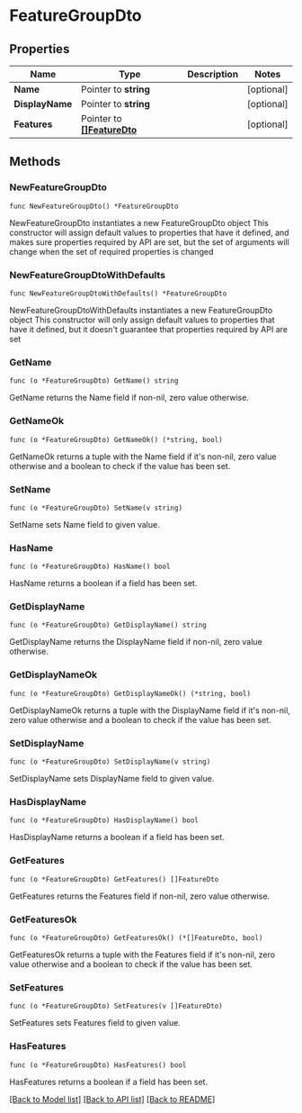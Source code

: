 # FeatureGroupDto

## Properties

Name | Type | Description | Notes
------------ | ------------- | ------------- | -------------
**Name** | Pointer to **string** |  | [optional] 
**DisplayName** | Pointer to **string** |  | [optional] 
**Features** | Pointer to [**[]FeatureDto**](FeatureDto.md) |  | [optional] 

## Methods

### NewFeatureGroupDto

`func NewFeatureGroupDto() *FeatureGroupDto`

NewFeatureGroupDto instantiates a new FeatureGroupDto object
This constructor will assign default values to properties that have it defined,
and makes sure properties required by API are set, but the set of arguments
will change when the set of required properties is changed

### NewFeatureGroupDtoWithDefaults

`func NewFeatureGroupDtoWithDefaults() *FeatureGroupDto`

NewFeatureGroupDtoWithDefaults instantiates a new FeatureGroupDto object
This constructor will only assign default values to properties that have it defined,
but it doesn't guarantee that properties required by API are set

### GetName

`func (o *FeatureGroupDto) GetName() string`

GetName returns the Name field if non-nil, zero value otherwise.

### GetNameOk

`func (o *FeatureGroupDto) GetNameOk() (*string, bool)`

GetNameOk returns a tuple with the Name field if it's non-nil, zero value otherwise
and a boolean to check if the value has been set.

### SetName

`func (o *FeatureGroupDto) SetName(v string)`

SetName sets Name field to given value.

### HasName

`func (o *FeatureGroupDto) HasName() bool`

HasName returns a boolean if a field has been set.

### GetDisplayName

`func (o *FeatureGroupDto) GetDisplayName() string`

GetDisplayName returns the DisplayName field if non-nil, zero value otherwise.

### GetDisplayNameOk

`func (o *FeatureGroupDto) GetDisplayNameOk() (*string, bool)`

GetDisplayNameOk returns a tuple with the DisplayName field if it's non-nil, zero value otherwise
and a boolean to check if the value has been set.

### SetDisplayName

`func (o *FeatureGroupDto) SetDisplayName(v string)`

SetDisplayName sets DisplayName field to given value.

### HasDisplayName

`func (o *FeatureGroupDto) HasDisplayName() bool`

HasDisplayName returns a boolean if a field has been set.

### GetFeatures

`func (o *FeatureGroupDto) GetFeatures() []FeatureDto`

GetFeatures returns the Features field if non-nil, zero value otherwise.

### GetFeaturesOk

`func (o *FeatureGroupDto) GetFeaturesOk() (*[]FeatureDto, bool)`

GetFeaturesOk returns a tuple with the Features field if it's non-nil, zero value otherwise
and a boolean to check if the value has been set.

### SetFeatures

`func (o *FeatureGroupDto) SetFeatures(v []FeatureDto)`

SetFeatures sets Features field to given value.

### HasFeatures

`func (o *FeatureGroupDto) HasFeatures() bool`

HasFeatures returns a boolean if a field has been set.


[[Back to Model list]](../README.md#documentation-for-models) [[Back to API list]](../README.md#documentation-for-api-endpoints) [[Back to README]](../README.md)


